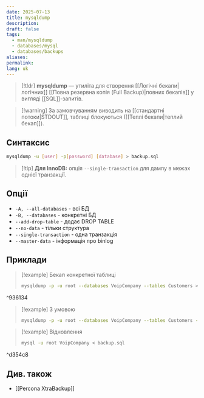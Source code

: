 ```yaml
---
date: 2025-07-13
title: mysqldump
description: 
draft: false
tags:
  - man/mysqldump
  - databases/mysql
  - databases/backups
aliases: 
permalink: 
lang: uk
---
```


> [!tldr]
> **mysqldump** — утиліта для створення [[Логічні бекапи|логічних]] [[Повна резервна копія (Full Backup)|повних бекапів]] у вигляді [[SQL]]-запитів.
 
> [!warning] За замовчуванням виводить на [[стандартні потоки|STDOUT]], таблиці блокуються ([[Теплі бекапи|теплий бекап]]).

## Синтаксис

```bash
mysqldump -u [user] -p[password] [database] > backup.sql
```

> [!tip] **Для InnoDB:** опція `--single-transaction` для дампу в межах однієї транзакції.

## Опції

- `-A, --all-databases` - всі БД
- `-B, --databases` - конкретні БД
- `--add-drop-table` - додає DROP TABLE
- `--no-data` - тільки структура
- `--single-transaction` - одна транзакція
- `--master-data` - інформація про binlog

## Приклади

> [!example] Бекап конкретної таблиці
> ```bash
> mysqldump -p -u root --databases VoipCompany --tables Customers > backup.sql
> ```

^936134

> [!example] З умовою
> ```bash
> mysqldump -p -u root --databases VoipCompany --tables Customers --where="name='John'" > backup.sql
> ```

> [!example] Відновлення
> ```bash
> mysql -u root VoipCompany < backup.sql
> ```

^d354c8

## Див. також

- [[Percona XtraBackup]]